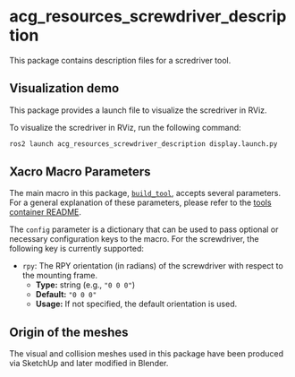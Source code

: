 # acg_resources_screwdriver_description

This package contains description files for a scredriver tool.

## Visualization demo

This package provides a launch file to visualize the scredriver in RViz.

To visualize the scredriver in RViz, run the following command:

```bash
ros2 launch acg_resources_screwdriver_description display.launch.py
```

## Xacro Macro Parameters

The main macro in this package, [`build_tool`](urdf/screwdriver.urdf.xacro), accepts several parameters.
For a general explanation of these parameters, please refer to the [tools container README](../README.md#how-to-extend-the-tools-library).

The `config` parameter is a dictionary that can be used to pass optional or necessary configuration keys to the macro.
For the screwdriver, the following key is currently supported:

* `rpy`: The RPY orientation (in radians) of the screwdriver with respect to the mounting frame.
    * **Type:** string (e.g., `"0 0 0"`)
    * **Default:** `"0 0 0"`
    * **Usage:** If not specified, the default orientation is used.

## Origin of the meshes

The visual and collision meshes used in this package have been produced via SketchUp and later modified in Blender.
